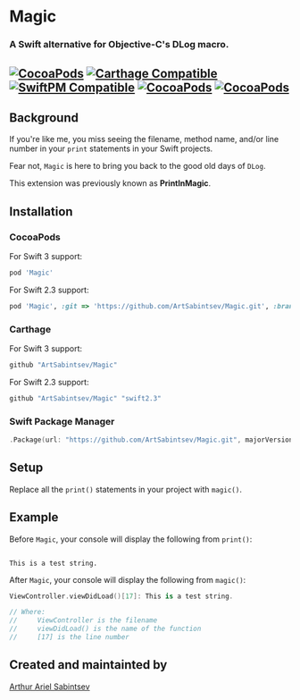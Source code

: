 # Magic

### A Swift alternative for Objective-C's DLog macro.

[![CocoaPods](https://img.shields.io/cocoapods/v/Magic.svg)]()  [![Carthage Compatible](https://img.shields.io/badge/Carthage-compatible-4BC51D.svg?style=flat)]() [![SwiftPM Compatible](https://img.shields.io/badge/SwiftPM-Compatible-brightgreen.svg)]() [![CocoaPods](https://img.shields.io/cocoapods/dt/Magic.svg)]() [![CocoaPods](https://img.shields.io/cocoapods/dm/Magic.svg)]()
---

## Background

If you're like me, you miss seeing the filename, method name, and/or line number in your `print` statements in your Swift projects.

Fear not, `Magic` is here to bring you back to the good old days of `DLog`.

This extension was previously known as **PrintlnMagic**.

## Installation

### **CocoaPods**

For Swift 3 support:

``` ruby
pod 'Magic'
```

For Swift 2.3 support:

```ruby
pod 'Magic', :git => 'https://github.com/ArtSabintsev/Magic.git', :branch => 'swift2.3'
```

### **Carthage**

For Swift 3 support:

``` swift
github "ArtSabintsev/Magic"
```

For Swift 2.3 support:

``` swift
github "ArtSabintsev/Magic" "swift2.3"
```

### Swift Package Manager
``` swift
.Package(url: "https://github.com/ArtSabintsev/Magic.git", majorVersion: 3)
```

## Setup

Replace all the `print()` statements in your project with `magic()`.

## Example
Before `Magic`, your console will display the following from `print()`:

```

This is a test string.

```

After `Magic`, your console will display the following from `magic()`:

```swift
ViewController.viewDidLoad()[17]: This is a test string.

// Where:
//     ViewController is the filename
//     viewDidLoad() is the name of the function
//     [17] is the line number
```

## Created and maintainted by
[Arthur Ariel Sabintsev](http://www.sabintsev.com)

